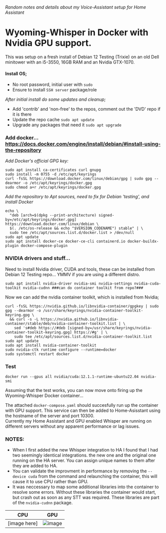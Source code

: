 *Random notes and details about my Voice-Assistant setup for Home Assistant*

# Wyoming-Whisper in Docker with Nvidia GPU support.
This was setup on a fresh install of Debian 12 Testing (Trixie) on an old Dell minitower with an i5-3550, 16GB RAM and an Nvidia GTX-1070.
#### Install OS;
- No root password, initial user with `sudo`
- Ensure to install `SSH server` package/role

*After initial install do some updates and cleanup;*
- Add 'contrib' and 'non-free' to the repos, comment out the 'DVD' repo if it is there
- Update the repo cache `sudo apt update`
- Upgrade any packages that need it `sudo apt upgrade`
### Add docker...  https://docs.docker.com/engine/install/debian/#install-using-the-repository
*Add Docker's official GPG key:*
```
sudo apt install ca-certificates curl gnupg
sudo install -m 0755 -d /etc/apt/keyrings
curl -fsSL https://download.docker.com/linux/debian/gpg | sudo gpg --dearmor -o /etc/apt/keyrings/docker.gpg
sudo chmod a+r /etc/apt/keyrings/docker.gpg
```
*Add the repository to Apt sources, need to fix for Debian 'testing', and install Docker*
```
echo \
  "deb [arch=$(dpkg --print-architecture) signed-by=/etc/apt/keyrings/docker.gpg] https://download.docker.com/linux/debian \
  $(. /etc/os-release && echo "$VERSION_CODENAME") stable" | \
  sudo tee /etc/apt/sources.list.d/docker.list > /dev/null
sudo apt update
sudo apt install docker-ce docker-ce-cli containerd.io docker-buildx-plugin docker-compose-plugin
```
###  NVIDIA drivers and stuff...
Need to install Nvidia driver, CUDA and tools, these can be installed from Debian 12 Testing repo... YMMV if you are using a different distro.
```
sudo apt install nvidia-driver nvidia-smi nvidia-settings nvidia-cuda-toolkit nvidia-cudnn ###can do container toolkit from repo?###
```
Now we can add the nvidia container toolkit, which is installed from Nvidia;
```
curl -fsSL https://nvidia.github.io/libnvidia-container/gpgkey | sudo gpg --dearmor -o /usr/share/keyrings/nvidia-container-toolkit-keyring.gpg \
  && curl -s -L https://nvidia.github.io/libnvidia-container/stable/deb/nvidia-container-toolkit.list | \
    sed 's#deb https://#deb [signed-by=/usr/share/keyrings/nvidia-container-toolkit-keyring.gpg] https://#g' | \
    sudo tee /etc/apt/sources.list.d/nvidia-container-toolkit.list
sudo apt update
sudo apt install nvidia-container-toolkit
sudo nvidia-ctk runtime configure --runtime=docker
sudo systemctl restart docker
```

### Test
```
docker run --gpus all nvidia/cuda:12.1.1-runtime-ubuntu22.04 nvidia-smi
```
Assuming that the test works, you can now move onto firing up the Wyoming-Whisper Docker container...

The attached `docker-compose.yaml` should succesfully run up the container with GPU support.  This service can then be added to Home-Asisstant using the hostname of the server and port 10300.  
Currently my Home Assistant and GPU enabled Whisper are running on different servers without any apparent performance or lag issues.

### NOTES:
- When I first added the new Whisper integration to HA I found that I had two seemingly identical integrations. the new one and the original one running on the HA server.  You can assign unique names to them after they are added to HA.
- You can validate the improvment in performance by removing the `--device cuda` from the command and relaunching the container, this will cause it to use CPU rather than GPU.
- It was neccessary to map some additional libraries into the container to resolve some errors.  Without these libraries the container would start, but crash out as soon as any STT was required.  These libraries are part of the `nvidia-cudnn` package.

CPU | GPU
--- | ---
 [image here] | ![image](https://github.com/Fraddles/Home-Automation/assets/65753186/44aac459-8d4c-4f93-a5b9-dfd4dfb32025)


